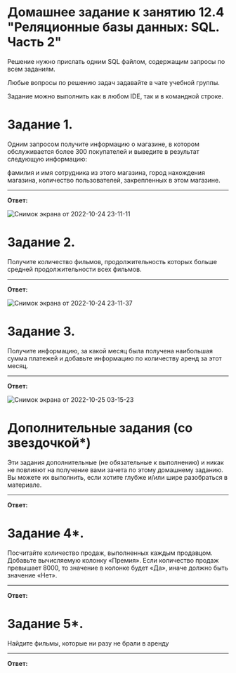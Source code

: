 # Домашнее задание к занятию 12.4 "Реляционные базы данных: SQL. Часть 2"


Решение нужно прислать одним SQL файлом, содержащим запросы по всем заданиям.

Любые вопросы по решению задач задавайте в чате учебной группы.

Задание можно выполнить как в любом IDE, так и в командной строке.

# Задание 1.
Одним запросом получите информацию о магазине, в котором обслуживается более 300 покупателей и выведите в результат следующую информацию:

фамилия и имя сотрудника из этого магазина,
город нахождения магазина,
количество пользователей, закрепленных в этом магазине.
___
**Ответ:**

![Снимок экрана от 2022-10-24 23-11-11](https://user-images.githubusercontent.com/94833070/197619262-d92c45fd-4350-4c86-b0c0-08c3ef66d11f.png)


# Задание 2.
Получите количество фильмов, продолжительность которых больше средней продолжительности всех фильмов.


___
**Ответ:**

![Снимок экрана от 2022-10-24 23-11-37](https://user-images.githubusercontent.com/94833070/197619347-545f056c-fffe-48fc-a574-f7cf910f32f7.png)


# Задание 3.
Получите информацию, за какой месяц была получена наибольшая сумма платежей и добавьте информацию по количеству аренд за этот месяц.
___
**Ответ:**

![Снимок экрана от 2022-10-25 03-15-23](https://user-images.githubusercontent.com/94833070/197620405-3488c599-a300-474f-99b2-243a5bd56433.png)


# Дополнительные задания (со звездочкой*)
Эти задания дополнительные (не обязательные к выполнению) и никак не повлияют на получение вами зачета по этому домашнему заданию. Вы можете их выполнить, если хотите глубже и/или шире разобраться в материале.
___
**Ответ:**



# Задание 4*.
Посчитайте количество продаж, выполненных каждым продавцом. Добавьте вычисляемую колонку «Премия». Если количество продаж превышает 8000, то значение в колонке будет «Да», иначе должно быть значение «Нет».
___
**Ответ:**



# Задание 5*.
Найдите фильмы, которые ни разу не брали в аренду
___
**Ответ:**
